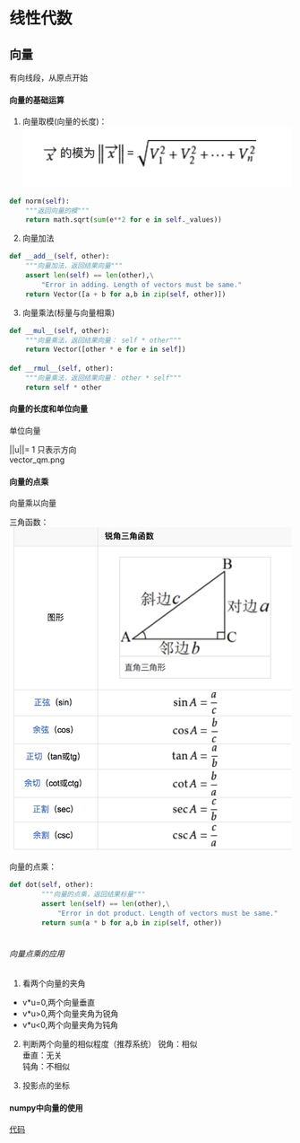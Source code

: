 # 线性代数

## 向量
有向线段，从原点开始
#### 向量的基础运算

1. 向量取模(向量的长度)：
![image](https://raw.githubusercontent.com/xxg3053/learn-pyspark/master/linear_algebra/img/vector_qm.png)
```python
def norm(self):
    """返回向量的模"""
    return math.sqrt(sum(e**2 for e in self._values))
```

2. 向量加法
```python
def __add__(self, other):
    """向量加法，返回结果向量"""
    assert len(self) == len(other),\
        "Error in adding. Length of vectors must be same."
    return Vector([a + b for a,b in zip(self, other)])
```
3. 向量乘法(标量与向量相乘)
```python
def __mul__(self, other):
    """向量乘法，返回结果向量： self * other"""
    return Vector([other * e for e in self])

def __rmul__(self, other):
    """向量乘法，返回结果向量： other * self"""
    return self * other
```

#### 向量的长度和单位向量

单位向量   

||u||= 1 只表示方向   
vector_qm.png

#### 向量的点乘
向量乘以向量
   

三角函数：  
![image](https://raw.githubusercontent.com/xxg3053/learn-pyspark/master/linear_algebra/img/triangle_func.png)

向量的点乘： 
```python
def dot(self, other):
        """向量的点乘，返回结果标量"""
        assert len(self) == len(other),\
            "Error in dot product. Length of vectors must be same."
        return sum(a * b for a,b in zip(self, other))
    
```

###### 向量点乘的应用
1. 看两个向量的夹角
- v*u=0,两个向量垂直
- v*u>0,两个向量夹角为锐角
- v*u<0,两个向量夹角为钝角 

2. 判断两个向量的相似程度（推荐系统） 
锐角：相似     
垂直：无关   
钝角：不相似  

3. 投影点的坐标

#### numpy中向量的使用
[代码](https://github.com/xxg3053/learn-pyspark/blob/master/linear_algebra/main_numpy_vector.py)

